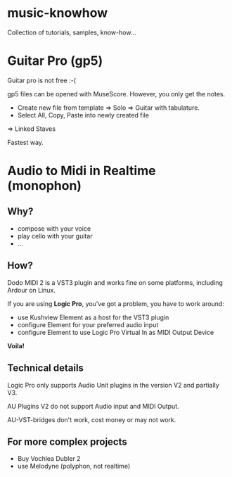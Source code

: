 # music-knowhow
Collection of tutorials, samples, know-how...




# Guitar Pro (gp5)

Guitar pro is not free :-(

gp5 files can be opened with MuseScore. However, you only get the notes. 

- Create new file from template => Solo => Guitar with tabulature.
- Select All, Copy, Paste into newly created file

=> Linked Staves

Fastest way. 


# Audio to Midi in Realtime (monophon)

Why?
-----
- compose with your voice
- play cello with your guitar
- ...

How?
-----
Dodo MIDI 2 is a VST3 plugin and works fine on some platforms, including Ardour on Linux. 

If you are using **Logic Pro**, you've got a problem, you have to work around:
- use Kushview Element as a host for the VST3 plugin
- configure Element for your preferred audio input
- configure Element to use Logic Pro Virtual In as MIDI Output Device

**Voila!**

Technical details
------------------
Logic Pro only supports Audio Unit plugins in the version V2 and partially V3. 

AU Plugins V2 do not support Audio input and MIDI Output. 

AU-VST-bridges don't work, cost money or may not work. 

For more complex projects
--------------------------
- Buy Vochlea Dubler 2
- use Melodyne (polyphon, not realtime)
